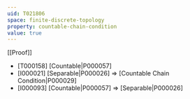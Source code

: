 ```yaml
---
uid: T021806
space: finite-discrete-topology
property: countable-chain-condition
value: true
---
```

[[Proof]]

* [T000158] [Countable|P000057]
* [I000021] [Separable|P000026] => [Countable Chain Condition|P000029]
* [I000093] [Countable|P000057] => [Separable|P000026]

